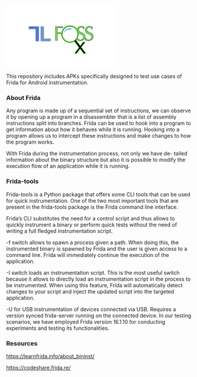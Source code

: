 
![FOSSx logo](/img/fossx.png)



This repository includes APKs specifically designed to test use cases of Frida for Android instrumentation.

### About Frida

Any program is made up of a sequential set of instructions, we can
observe it by opening up a program in a disassembler that is a list of
assembly instructions split into branches.
Frida can be used to hook into a program to get information about
how it behaves while it is running. Hooking into a program allows us
to intercept these instructions and make changes to how the program
works.

With Frida during the instrumentation process, not only we have de-
tailed information about the binary structure but also it is possible to
modify the execution flow of an application while it is running.


### Frida-tools

Frida-tools is a Python package that offers some CLI tools that can be
used for quick instrumentation. One of the two most important tools
that are present in the frida-tools package is the Frida command line
interface. 

Frida’s CLI  substitutes the need for a control script and thus allows to quickly instrument a binary or perform quick tests without the need of writing a full fledged instrumentation script.

-f switch allows to spawn a process given a path. When doing this, the
instrumented binary is spawned by Frida and the user is given access
to a command line. Frida will immediately continue the execution of
the application.

-I switch loads an instrumentation script. This is the most useful
switch because it allows to directly load an instrumentation script
in the process to be instrumented. When using this feature, Frida will
automatically detect changes to your script and inject the updated
script into the targeted application.

-U for USB instrumentation of devices connected via USB. Requires
a version synced frida-server running on the connected device.
In our testing scenarios, we have employed Frida version 16.1.10 for
conducting experiments and testing its functionalities.


### Resources

https://learnfrida.info/about_bininst/ 

https://codeshare.frida.re/